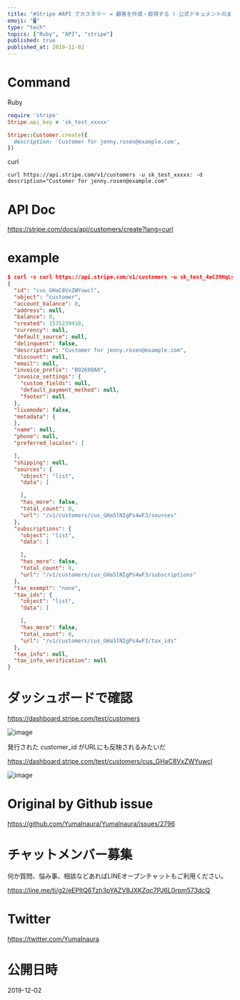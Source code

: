 ```yaml
---
title: "#Stripe #API でカスタマー = 顧客を作成・取得する ( 公式ドキュメントのまま ) ( #Ruby )"
emoji: "🖥"
type: "tech"
topics: ["Ruby", "API", "stripe"]
published: true
published_at: 2019-12-02
---
```


# Command

Ruby

```rb
require 'stripe'
Stripe.api_key = 'sk_test_xxxxx'

Stripe::Customer.create({
  description: 'Customer for jenny.rosen@example.com',
})
```

curl

```
curl https://api.stripe.com/v1/customers -u sk_test_xxxxx: -d description="Customer for jenny.rosen@example.com"
```

# API Doc

https://stripe.com/docs/api/customers/create?lang=curl

# example

```json
$ curl -s curl https://api.stripe.com/v1/customers -u sk_test_4eC39HqLyjWDarjtT1zdp7dc: -d description="Customer for jenny.rosen@example.com"
{
  "id": "cus_GHaC8VxZWYuwcl",
  "object": "customer",
  "account_balance": 0,
  "address": null,
  "balance": 0,
  "created": 1575239418,
  "currency": null,
  "default_source": null,
  "delinquent": false,
  "description": "Customer for jenny.rosen@example.com",
  "discount": null,
  "email": null,
  "invoice_prefix": "B92698A0",
  "invoice_settings": {
    "custom_fields": null,
    "default_payment_method": null,
    "footer": null
  },
  "livemode": false,
  "metadata": {
  },
  "name": null,
  "phone": null,
  "preferred_locales": [

  ],
  "shipping": null,
  "sources": {
    "object": "list",
    "data": [

    ],
    "has_more": false,
    "total_count": 0,
    "url": "/v1/customers/cus_GHa5lNIgPs4wF3/sources"
  },
  "subscriptions": {
    "object": "list",
    "data": [

    ],
    "has_more": false,
    "total_count": 0,
    "url": "/v1/customers/cus_GHa5lNIgPs4wF3/subscriptions"
  },
  "tax_exempt": "none",
  "tax_ids": {
    "object": "list",
    "data": [

    ],
    "has_more": false,
    "total_count": 0,
    "url": "/v1/customers/cus_GHa5lNIgPs4wF3/tax_ids"
  },
  "tax_info": null,
  "tax_info_verification": null
}
```

# ダッシュボードで確認

https://dashboard.stripe.com/test/customers

![image](https://user-images.githubusercontent.com/13635059/69921450-102a0400-14d5-11ea-8b1a-a93cdfea357f.png)

発行された customer_id がURLにも反映されるみたいだ

https://dashboard.stripe.com/test/customers/cus_GHaC8VxZWYuwcl

![image](https://user-images.githubusercontent.com/13635059/69921526-e4f3e480-14d5-11ea-940a-b3f8cba63050.png)


# Original by Github issue

https://github.com/YumaInaura/YumaInaura/issues/2796








<!-- Update From Qiita API -->

# チャットメンバー募集


何か質問、悩み事、相談などあればLINEオープンチャットもご利用ください。

https://line.me/ti/g2/eEPltQ6Tzh3pYAZV8JXKZqc7PJ6L0rpm573dcQ





# Twitter


https://twitter.com/YumaInaura


<!-- Update From Qiita API -->



# 公開日時

2019-12-02
